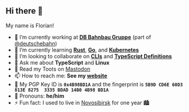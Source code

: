 ## Hi there 👋

My name is Florian!

- 🔭 I’m currently working at [**DB Bahnbau Gruppe**](https://www.bahnbaugruppe.de/) (part of [@deutschebahn](https://github.com/deutschebahn))
- 🌱 I’m currently learning [**Rust**](https://www.rust-lang.org), [**Go**](https://golang.org), and [**Kubernetes**](https://kubernetes.io/)
- 👯 I’m looking to collaborate on [**CLIs**](https://github.com/search?q=user%3Affflorian+cli) and [**TypeScript Definitions**](https://github.com/DefinitelyTyped/DefinitelyTyped/)
- 💬 Ask me about **TypeScript** and **Linux**
- 🐘 Read my Toots on <a rel="nofollow me" href="https://chaos.social/@ffflorian">Mastodon</a>
- 📫 How to reach me: **See my [website](https://ffflorian.dev)**
- 🔑 My PGP Key ID is **`0x4B98BD1A`** and the fingerprint is **`5B9D CD6E 60D3 813E 8275  3335 BDAD 14B0 4B98 BD1A`**
- 🙂 Pronouns: **he/him**
- ⚡ Fun fact: I used to live in [Novosibirsk](https://www.google.com/maps/place/Novosibirsk,+Novosibirsk+Oblast,+Russia/@54.9698965,82.8093258,11z) for one year 🏙️
